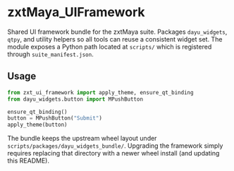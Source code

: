 # zxtMaya_UIFramework

Shared UI framework bundle for the zxtMaya suite. Packages `dayu_widgets`, `qtpy`, and utility helpers so
all tools can reuse a consistent widget set. The module exposes a Python path located at `scripts/` which is
registered through `suite_manifest.json`.

## Usage

```python
from zxt_ui_framework import apply_theme, ensure_qt_binding
from dayu_widgets.button import MPushButton

ensure_qt_binding()
button = MPushButton("Submit")
apply_theme(button)
```

The bundle keeps the upstream wheel layout under `scripts/packages/dayu_widgets_bundle/`. Upgrading the
framework simply requires replacing that directory with a newer wheel install (and updating this README).
